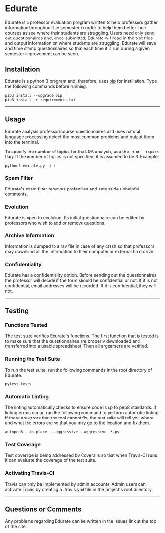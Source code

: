 
# Edurate

Edurate is a professor evaluation program written to help professors gather
information throughout the semester in order to help them better their courses
as see where their students are struggling. Users need only send out
questionnaires and, once submitted, Edurate will read in the text files and
output information on where students are struggling. Edurate will save and time
stamp questionnaires so that each time it is run during a given semester
improvement can be seen.

## Installation

Edurate is a python 3 program and, therefore, uses [pip](https://pip.pypa.io/en/stable/installing/)
for instillation. Type the following commands before running.

```shell
pip3 install --upgrade pip
pip3 install -r requirements.txt
```

---

## Usage

Edurate analysis professor/course questionnaires and uses natural language
processing detect the most common problems and output them into the terminal.

To specify the number of topics for the LDA analysis, use the `-t` or `--topics`
flag. If the number of topics is not specified, it is assumed to be 3. Example:

```
python3 edurate.py -t 4
```

### Spam Filter

Edurate's spam filter removes profanities and sets aside unhelpful comments.

### Evolution

Edurate is open to evolution. Its initial questionnaire can be edited by
professors who wish to add or remove questions.

### Archive Information

Information is dumped to a rsv file in case of any crash so that professors may
download all the information to their computer or external hard drive.

### Confidentiality

Edurate has a confidentiality option. Before sending out the questionnaires the
professor will decide if the form should be confidential or not. If it is not
confidential, email addresses will be recorded. If it is confidential, they
will not.

---

## Testing

### Functions Tested

The test suite verifies Edurate's functions. The first function that is tested
is to make sure that the questionnaires are properly downloaded and transferred
into a usable spreadsheet. Then all argparsers are verified.

### Running the Test Suite

To run the test suite, run the following commands in the root directory of
Edurate.

```shell
pytest tests
```

### Automatic Linting

The linting automatically checks to ensure code is up to pep8 standards.
If linting errors occur, run the following command to perform automatic linting.
If there are errors that the tool cannot fix, the test suite will tell you
where and what the errors are so that you may go to the location and fix them.

```shell
autopep8 --in-place  --aggressive --aggressive  *.py
```

### Test Coverage

Test coverage is being addressed by Coveralls so that when Travis-CI runs, it
can evaluate the coverage of the test suite.

### Activating Travis-CI

Travis can only be implemented by admin accounts. Admin users can activate
Travis by creating a .travis.yml file in the project's root directory.

---

## Questions or Comments

Any problems regarding Edurate can be written in the issues link at the top of
the site.
